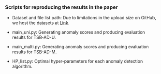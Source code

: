 ### Scripts for reproducing the results in the paper

* Dataset and file list path: Due to limitations in the upload size on GitHub, we host the datasets at [Link](https://drive.google.com/file/d/1jC_DLhFk8ytinRbucEPleH4Rdy2EF0t9/view?usp=sharing).

* main_uni.py: Generating anomaly scores and producing evaluation results for TSB-AD-U.

* main_multi.py: Generating anomaly scores and producing evaluation results for TSB-AD-M.

* HP_list.py: Optimal hyper-parameters for each anomaly detection algorithm.